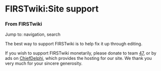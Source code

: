 

# FIRSTwiki:Site support

### From FIRSTwiki

Jump to: navigation, search

The best way to support FIRSTwiki is to help fix it up through editing.

If you wish to support FIRSTwiki monetarily, please donate to team
[47](47 "47" ), or by ads on [ChiefDelphi](ChiefDelphi
"ChiefDelphi" ), which provides the hosting for our site. We thank you very
much for your sincere generosity.

